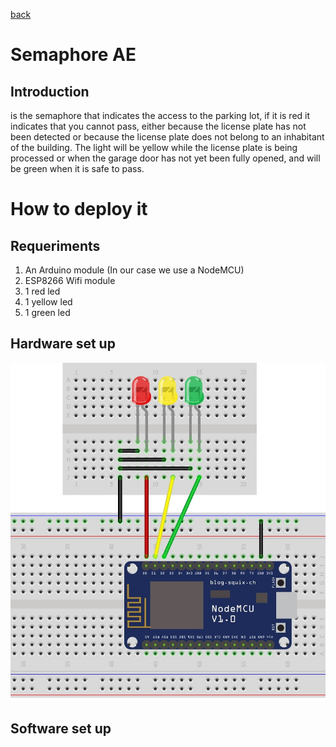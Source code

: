 [back](https://github.com/ruzafa8/SmartBuilding)
# Semaphore AE
## Introduction
is the semaphore that indicates the access to the parking lot, if it is red it indicates that you cannot pass, either because the license plate has not been detected or because the license plate does not belong to an inhabitant of the building.
The light will be yellow while the license plate is being processed or when the garage door has not yet been fully opened, and will be green when it is safe to pass.
# How to deploy it

## Requeriments
1. An Arduino module (In our case we use a NodeMCU)
2. ESP8266 Wifi module
3. 1 red led
4. 1 yellow led
5. 1 green led

## Hardware set up
![Breadboard schematics](./SemaphoreAE/semaphore_schematic.jpg)

## Software set up